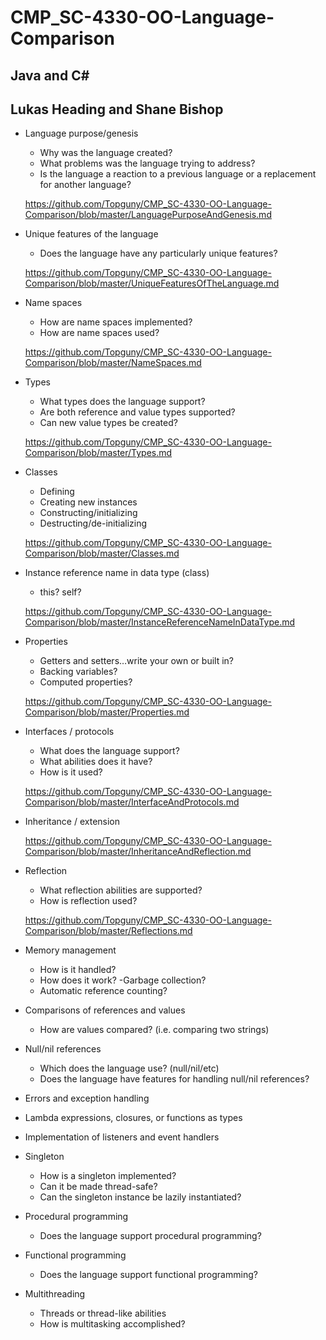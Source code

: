 # CMP_SC-4330-OO-Language-Comparison
## Java and C#
## Lukas Heading and Shane Bishop
* Language purpose/genesis
  - Why was the language created?
  - What problems was the language trying to address?
  - Is the language a reaction to a previous language or a replacement for another language?
  
  https://github.com/Topguny/CMP_SC-4330-OO-Language-Comparison/blob/master/LanguagePurposeAndGenesis.md
* Unique features of the language
  - Does the language have any particularly unique features?
  
  https://github.com/Topguny/CMP_SC-4330-OO-Language-Comparison/blob/master/UniqueFeaturesOfTheLanguage.md
* Name spaces
  - How are name spaces implemented?
  - How are name spaces used?
  
  https://github.com/Topguny/CMP_SC-4330-OO-Language-Comparison/blob/master/NameSpaces.md
* Types
  - What types does the language support?
  - Are both reference and value types supported?
  - Can new value types be created?
  
  https://github.com/Topguny/CMP_SC-4330-OO-Language-Comparison/blob/master/Types.md
* Classes
  - Defining
  - Creating new instances
  - Constructing/initializing
  - Destructing/de-initializing
  
  https://github.com/Topguny/CMP_SC-4330-OO-Language-Comparison/blob/master/Classes.md
* Instance reference name in data type (class)
  - this? self?
  
  https://github.com/Topguny/CMP_SC-4330-OO-Language-Comparison/blob/master/InstanceReferenceNameInDataType.md
* Properties
  - Getters and setters…write your own or built in?
  - Backing variables?
  - Computed properties?
  
  https://github.com/Topguny/CMP_SC-4330-OO-Language-Comparison/blob/master/Properties.md
* Interfaces / protocols
  - What does the language support?
  - What abilities does it have?
  - How is it used?
  
  https://github.com/Topguny/CMP_SC-4330-OO-Language-Comparison/blob/master/InterfaceAndProtocols.md
* Inheritance / extension

  https://github.com/Topguny/CMP_SC-4330-OO-Language-Comparison/blob/master/InheritanceAndReflection.md
* Reflection
  - What reflection abilities are supported?
  - How is reflection used?
  
  https://github.com/Topguny/CMP_SC-4330-OO-Language-Comparison/blob/master/Reflections.md
* Memory management
  - How is it handled?
  - How does it work?
  -Garbage collection?
  - Automatic reference counting?
* Comparisons of references and values
  - How are values compared? (i.e. comparing two strings)
* Null/nil references
  - Which does the language use? (null/nil/etc)
  - Does the language have features for handling null/nil references?
* Errors and exception handling
* Lambda expressions, closures, or functions as types
* Implementation of listeners and event handlers
* Singleton
  - How is a singleton implemented?
  - Can it be made thread-safe?
  - Can the singleton instance be lazily instantiated?
* Procedural programming
  - Does the language support procedural programming?
* Functional programming
  - Does the language support functional programming?
* Multithreading
  - Threads or thread-like abilities
  - How is multitasking accomplished?

